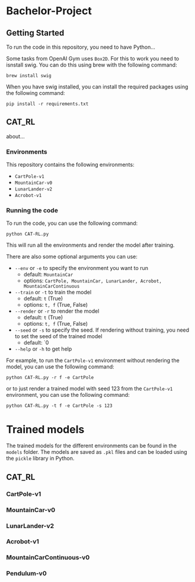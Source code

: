 # Bachelor-Project


## Getting Started
To run the code in this repository, you need to have Python...

Some tasks from OpenAI Gym uses `Box2D`. For this to work you need to isnstall swig. You can do this using brew with the following command:

```
brew install swig
```

When you have swig installed, you can install the required packages using the following command:
```
pip install -r requirements.txt
```


## CAT_RL
about...

### Environments
This repository contains the following environments:
- `CartPole-v1`
- `MountainCar-v0`
- `LunarLander-v2`
- `Acrobot-v1`

### Running the code
To run the code, you can use the following command:
```
python CAT-RL.py
```
This will run all the environments and render the model after training.

There are also some optional arguments you can use:
- `--env` or `-e` to specify the environment you want to run 
    - default: `MountainCar`
    - options: `CartPole, MountainCar, LunarLander, Acrobot, MountainCarContinuous`
- `--train` or `-t` to train the model
    - default: `t` (True)
    - options: `t, f` (True, False)
- `--render` or `-r` to render the model
    - default: `t` (True)
    - options: `t, f` (True, False)
- `--seed` or `-s` to specify the seed. If rendering without training, you need to set the seed of the trained model
    - default: `0
- `--help` or `-h` to get help

For example, to run the `CartPole-v1` environment without rendering the model, you can use the following command:
```
python CAT-RL.py -r f -e CartPole
```
or to just render a trained model with seed 123 from the `CartPole-v1` environment, you can use the following command:
```
python CAT-RL.py -t f -e CartPole -s 123
```

# Trained models

The trained models for the different environments can be found in the `models` folder. The models are saved as `.pkl` files and can be loaded using the `pickle` library in Python.

## CAT_RL

### CartPole-v1

### MountainCar-v0

### LunarLander-v2

### Acrobot-v1

### MountainCarContinuous-v0

### Pendulum-v0


<!-- # Docker stuff (might not need)
Make sure you have docker installed on your machine. If not, you can download it with brew using the following command:
```
brew install docker
```

Install the required packages using the following command:
```
pip install -r requirements.txt
```

## Docker
Make sure you have docker installed on your machine.

To run the application using docker, you can use the following command:
```
docker build -t bachelor-project .
```

Then you can run the application using the following command:
```
docker run --rm bachelor-project
```

or run it interactively using the following command:
```
docker run -it bachelor-project /bin/bash
```

To run the bash script `run.sh` in the interactive environment
```
./run.sh
```

The exit the interactive mode press `ctrl + p` followed by `ctrl + q`.
or press `ctrl + d` to exit the session -->